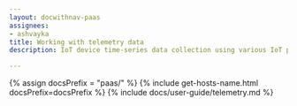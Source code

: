```yaml
---
layout: docwithnav-paas
assignees:
- ashvayka
title: Working with telemetry data
description: IoT device time-series data collection using various IoT protocols and ThingsBoard telemetry feature

---
```


{% assign docsPrefix = "paas/" %}
{% include get-hosts-name.html docsPrefix=docsPrefix %}
{% include docs/user-guide/telemetry.md %}
